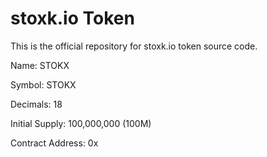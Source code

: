 # stoxk.io Token

This is the official repository for stoxk.io token source code.

Name: STOKX

Symbol: STOKX

Decimals: 18

Initial Supply: 100,000,000 (100M)

Contract Address: 0x
